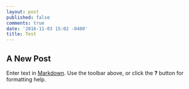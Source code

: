```yaml
---
layout: post
published: false
comments: true
date: '2016-11-03 15:02 -0400'
title: Test
---
```

## A New Post

Enter text in [Markdown](http://daringfireball.net/projects/markdown/). Use the toolbar above, or click the **?** button for formatting help.
